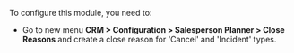 To configure this module, you need to:

- Go to new menu **CRM \> Configuration \> Salesperson Planner \> Close
  Reasons** and create a close reason for 'Cancel' and 'Incident' types.
